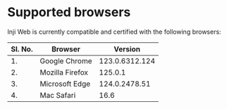 # Supported browsers

Inji Web is currently compatible and certified with the following browsers:

| Sl. No. | Browser         | Version        |
| ------- | --------------- | -------------- |
| 1.      |  Google Chrome  | 123.0.6312.124 |
| 2.      | Mozilla Firefox | 125.0.1        |
| 3.      | Microsoft Edge  | 124.0.2478.51  |
| 4.      | Mac Safari      | 16.6           |
